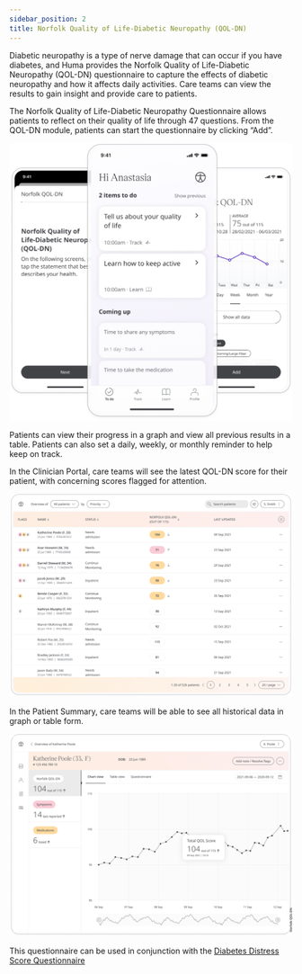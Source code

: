 ```yaml
---
sidebar_position: 2
title: Norfolk Quality of Life-Diabetic Neuropathy (QOL-DN)
---
```


Diabetic neuropathy is a type of nerve damage that can occur if you have diabetes, and Huma provides the Norfolk Quality of Life-Diabetic Neuropathy (QOL-DN) questionnaire to capture the effects of diabetic neuropathy and how it affects daily activities. Care teams can view the results to gain insight and provide care to patients.

The Norfolk Quality of Life-Diabetic Neuropathy Questionnaire allows patients to reflect on their quality of life through 47 questions. From the QOL-DN module, patients can start the questionnaire by clicking “Add”.

![Norfolk Quality of Life-Diabetic Neuropathy (QOL-DN) in Huma App](./assets/norfolk-quality-of-life-score.png)

Patients can view their progress in a graph and view all previous results in a table. Patients can also set a daily, weekly, or monthly reminder to help keep on track.

In the Clinician Portal, care teams will see the latest QOL-DN score for their patient, with concerning scores flagged for attention.

![Clinician view of Norfolk Quality of Life-Diabetic Neuropathy (QOL-DN)](./assets/cp-patient-list-norfolk-quality-of-life-score.png)

 In the Patient Summary, care teams will be able to see all historical data in graph or table form.

![Clinician view of Norfolk Quality of Life-Diabetic Neuropathy (QOL-DN)](./assets/cp-module-details-norfolk-quality-of-life-score.png)

This questionnaire can be used in conjunction with the [Diabetes Distress Score Questionnaire](./diabetes-distress-score.md)

